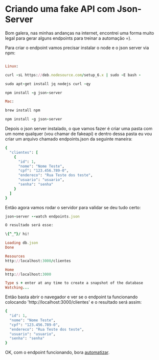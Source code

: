 # Criando uma fake API com Json-Server

Bom galera, nas minhas andanças na internet, encontrei uma forma muito legal para gerar alguns endpoints para treinar a automação =).

Para criar o endpoint vamos precisar instalar o node e o json server via npm:

```ruby

Linux:

curl -sL https://deb.nodesource.com/setup_6.x | sudo -E bash -

sudo apt-get install jq nodejs curl -qy

npm install -g json-server

Mac:

brew install npm

npm install -g json-server
```
Depois o json server instalado, o que vamos fazer é criar uma pasta com um nome qualquer (vou chamar de fakeapi) e dentro dessa pasta eu vou criar um arquivo chamado endpoints.json da seguinte maneira:

```ruby
{
  "clientes": [
    {
      "id": 1,
      "nome": "Nome Teste",
      "cpf": "123.456.789-0",
      "endereco": "Rua Teste dos teste",
      "usuario": "usuario",
      "senha": "senha"
    }
  ]
}
```

Então agora vamos rodar o servidor para validar se deu tudo certo:

```ruby
json-server --watch endpoints.json

O resultado será esse:

\{^_^}/ hi!

Loading db.json
Done

Resources
http://localhost:3000/clientes

Home
http://localhost:3000

Type s + enter at any time to create a snapshot of the database
Watching...
```

Então basta abrir o navegador e ver se o endpoint ta funcionando colocando 'http://localhost:3000/clientes' e o resultado será assim:

```ruby
{
  "id": 1,
  "nome": "Nome Teste",
  "cpf": "123.456.789-0",
  "endereco": "Rua Teste dos teste",
  "usuario": "usuario",
  "senha": "senha"
}
```

OK, com o endpoint funcionando, bora [automatizar]().
